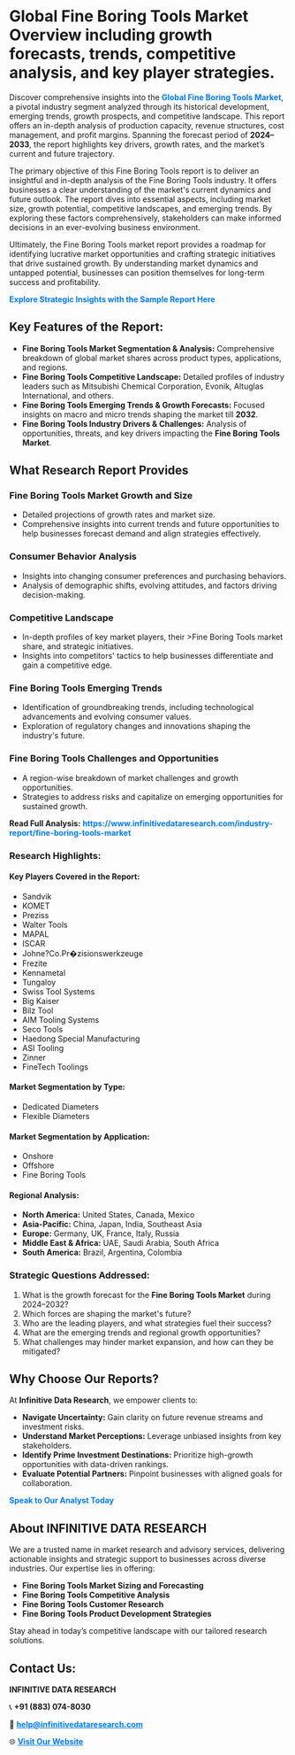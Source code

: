 <h1>Global Fine Boring Tools Market Overview including growth forecasts, trends, competitive analysis, and key player strategies.</h1>
<p>
Discover comprehensive insights into the 
<a href="https://www.infinitivedataresearch.com/industry-report/fine-boring-tools-market" rel="dofollow" style="color: #007BFF; text-decoration: none;"><strong>Global Fine Boring Tools Market</strong></a>, a pivotal industry segment analyzed through its historical development, emerging trends, growth prospects, and competitive landscape. This report offers an in-depth analysis of production capacity, revenue structures, cost management, and profit margins. Spanning the forecast period of <strong>2024–2033</strong>, the report highlights key drivers, growth rates, and the market’s current and future trajectory.
</p>
<p>
The primary objective of this Fine Boring Tools report is to deliver an insightful and in-depth analysis of the Fine Boring Tools industry. It offers businesses a clear understanding of the market's current dynamics and future outlook. The report dives into essential aspects, including market size, growth potential, competitive landscapes, and emerging trends. By exploring these factors comprehensively, stakeholders can make informed decisions in an ever-evolving business environment.
</p>
<p>
Ultimately, the Fine Boring Tools market report provides a roadmap for identifying lucrative market opportunities and crafting strategic initiatives that drive sustained growth. By understanding market dynamics and untapped potential, businesses can position themselves for long-term success and profitability.
</p>
<p>
<a href="https://www.infinitivedataresearch.com/request-sample/reportId=112812" style="color: #007BFF; text-decoration: none;"><strong>Explore Strategic Insights with the Sample Report Here</strong></a>
</p>

<h2>Key Features of the Report:</h2>
<ul>
<li><strong>Fine Boring Tools Market Segmentation & Analysis:</strong> Comprehensive breakdown of global market shares across product types, applications, and regions.</li>
<li><strong>Fine Boring Tools Competitive Landscape:</strong> Detailed profiles of industry leaders such as Mitsubishi Chemical Corporation, Evonik, Altuglas International, and others.</li>
<li><strong>Fine Boring Tools Emerging Trends & Growth Forecasts:</strong> Focused insights on macro and micro trends shaping the market till <strong>2032</strong>.</li>
<li><strong>Fine Boring Tools Industry Drivers & Challenges:</strong> Analysis of opportunities, threats, and key drivers impacting the <strong>Fine Boring Tools Market</strong>.</li>
</ul>

<h2>What Research Report Provides</h2>
<h3>Fine Boring Tools Market Growth and Size</h3>
<ul>
<li>Detailed projections of growth rates and market size.</li>
<li>Comprehensive insights into current trends and future opportunities to help businesses forecast demand and align strategies effectively.</li>
</ul>

<h3>Consumer Behavior Analysis</h3>
<ul>
<li>Insights into changing consumer preferences and purchasing behaviors.</li>
<li>Analysis of demographic shifts, evolving attitudes, and factors driving decision-making.</li>
</ul>

<h3>Competitive Landscape</h3>
<ul>
<li>In-depth profiles of key market players, their >Fine Boring Tools market share, and strategic initiatives.</li>
<li>Insights into competitors' tactics to help businesses differentiate and gain a competitive edge.</li>
</ul>

<h3>Fine Boring Tools Emerging Trends</h3>
<ul>
<li>Identification of groundbreaking trends, including technological advancements and evolving consumer values.</li>
<li>Exploration of regulatory changes and innovations shaping the industry's future.</li>
</ul>

<h3>Fine Boring Tools Challenges and Opportunities</h3>
<ul>
<li>A region-wise breakdown of market challenges and growth opportunities.</li>
<li>Strategies to address risks and capitalize on emerging opportunities for sustained growth.</li>
</ul>
<p><strong>Read Full Analysis:</strong> <a href="https://www.infinitivedataresearch.com/industry-report/fine-boring-tools-market" rel="dofollow" style="color: #007BFF; text-decoration: none;"><strong>https://www.infinitivedataresearch.com/industry-report/fine-boring-tools-market</strong></a></p>
<h3>Research Highlights:</h3>
<h4>Key Players Covered in the Report:</h4>
<ul><li>Sandvik</li><li>KOMET</li><li>Preziss</li><li>Walter Tools</li><li>MAPAL</li><li>ISCAR</li><li>Johne?Co.Pr�zisionswerkzeuge</li><li>Frezite</li><li>Kennametal</li><li>Tungaloy</li><li>Swiss Tool Systems</li><li>Big Kaiser</li><li>Bilz Tool</li><li>AIM Tooling Systems</li><li>Seco Tools</li><li>Haedong Special Manufacturing</li><li>ASI Tooling</li><li>Zinner</li><li>FineTech Toolings</li></ul>
<h4>Market Segmentation by Type:</h4>
<ul><li>Dedicated Diameters</li><li>Flexible Diameters</li></ul>
<h4>Market Segmentation by Application:</h4>
<ul><li>Onshore</li><li>Offshore</li><li>Fine Boring Tools</li></ul>

<h4>Regional Analysis:</h4>
<ul>
<li><strong>North America:</strong> United States, Canada, Mexico</li>
<li><strong>Asia-Pacific:</strong> China, Japan, India, Southeast Asia</li>
<li><strong>Europe:</strong> Germany, UK, France, Italy, Russia</li>
<li><strong>Middle East & Africa:</strong> UAE, Saudi Arabia, South Africa</li>
<li><strong>South America:</strong> Brazil, Argentina, Colombia</li>
</ul>

<h3>Strategic Questions Addressed:</h3>
<ol>
<li>What is the growth forecast for the <strong>Fine Boring Tools Market</strong> during 2024–2032?</li>
<li>Which forces are shaping the market's future?</li>
<li>Who are the leading players, and what strategies fuel their success?</li>
<li>What are the emerging trends and regional growth opportunities?</li>
<li>What challenges may hinder market expansion, and how can they be mitigated?</li>
</ol>

<h2>Why Choose Our Reports?</h2>
<p>At <strong>Infinitive Data Research</strong>, we empower clients to:</p>
<ul>
<li><strong>Navigate Uncertainty:</strong> Gain clarity on future revenue streams and investment risks.</li>
<li><strong>Understand Market Perceptions:</strong> Leverage unbiased insights from key stakeholders.</li>
<li><strong>Identify Prime Investment Destinations:</strong> Prioritize high-growth opportunities with data-driven rankings.</li>
<li><strong>Evaluate Potential Partners:</strong> Pinpoint businesses with aligned goals for collaboration.</li>
</ul>
<p><a href="https://www.infinitivedataresearch.com/industry-report/fine-boring-tools-market" rel="dofollow" style="color: #007BFF; text-decoration: none;"><strong>Speak to Our Analyst Today</strong></a></p>

<h2>About INFINITIVE DATA RESEARCH</h2>
<p>We are a trusted name in market research and advisory services, delivering actionable insights and strategic support to businesses across diverse industries. Our expertise lies in offering:</p>
<ul>
<li><strong>Fine Boring Tools Market Sizing and Forecasting</strong></li>
<li><strong>Fine Boring Tools Competitive Analysis</strong></li>
<li><strong>Fine Boring Tools Customer Research</strong></li>
<li><strong>Fine Boring Tools Product Development Strategies</strong></li>
</ul>
<p>Stay ahead in today’s competitive landscape with our tailored research solutions.</p>

<h2>Contact Us:</h2>
<p><strong>INFINITIVE DATA RESEARCH</strong></p>
<p>📞 <strong>+91 (883) 074-8030</strong></p>
<p>📧 <strong><a href="mailto:help@infinitivedataresearch.com" style="color: #007BFF;">help@infinitivedataresearch.com</a></strong></p>
<p>🌐 <strong><a href="https://www.infinitivedataresearch.com" rel="dofollow" style="color: #007BFF;">Visit Our Website</a></strong></p>